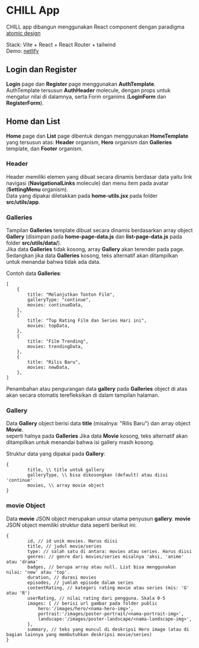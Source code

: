# CHILL App

CHILL app dibangun menggunakan React component dengan paradigma [atomic design](https://github.com/mfatihz/fsd15-intermediate-1/blob/main/README.md)  

Stack: Vite + React + React Router + tailwind\
Demo: [netlify](https://fsd15-fe-int2.netlify.app/)

## Login dan Register

**Login** page dan **Register** page menggunakan **AuthTemplate**.\
AuthTemplate tersusun **AuthHeader** molecule, dengan props untuk mengatur nilai di dalamnya, serta Form organims (**LoginForm** dan **RegisterForm**).

## Home dan List

**Home** page dan **List** page dibentuk dengan menggunakan **HomeTemplate**
yang tersusun atas: **Header** organism, **Hero** organism dan **Galleries** template, dan **Footer** organism.

### Header

Header memiliki elemen yang dibuat secara dinamis berdasar data yaitu link navigasi (**NavigationalLinks** molecule) dan menu item pada avatar (**SettingMenu** organism).\
Data yang dipakai diletakkan pada **home-utils.jsx** pada folder **src/utils/app**.

### Galleries

Tampilan **Galleries** template dibuat secara dinamis berdasarkan array object **Gallery** (disimpan pada **home-page-data.js** dan **list-page-data.js** pada folder **src/utils/data/**).\
Jika data **Galleries** tidak kosong, array **Gallery** akan terender pada page. Sedangkan jika data **Galleries** kosong, teks alternatif akan ditampilkan untuk menandai bahwa tidak ada data.

Contoh data **Galleries**:
```
[
    {
        title: "Melanjutkan Tonton Film",
        galleryType: "continue",
        movies: continueData,
    },
    {
        title: "Top Rating Film dan Series Hari ini",
        movies: topData,
    },
    {
        title: "Film Trending",
        movies: trendingData,
    },
    {
        title: "Rilis Baru",
        movies: newData,
    },
]
```

Penambahan atau pengurangan data **gallery** pada **Galleries** object di atas akan secara otomatis terefleksikan di dalam tampilan halaman.

### Gallery

Data **Gallery** object berisi data **title** (misalnya: "Rilis Baru") dan array object **Movie**.\
seperti halnya pada **Galleries** Jika data **Movie** kosong, teks alternatif akan ditampilkan untuk menandai bahwa isi gallery masih kosong.  

Struktur data yang dipakai pada **Gallery**:
```
{
        title, \\ title untuk gallery
        galleryType, \\ bisa dikosongkan (default) atau diisi 'continue'
        movies, \\ array movie object
}
```

### movie Object

Data **movie** JSON object merupakan unsur utama penyusun **gallery**. **movie** JSON object memiliki struktur data seperti berikut ini:
```
{
        id, // id unik movies. Harus diisi
        title, // judul movie/series
        type: // salah satu di antara: movies atau series. Harus diisi
        genres: // genre dari movies/series misalnya 'aksi, 'anime' atau 'drama'
        badges, // berupa array atau null. List bisa menggunakan nilai: 'new' atau 'top'.
        duration, // durasi movies
        episodes, // jumlah episode dalam series
        contentRating, // kategori rating movie atau series (mis: 'G' atau 'R')
        userRating, // nilai rating dari pengguna. Skala 0-5
        images: { // berisi url gambar pada folder public
            hero:'/images/hero/<nama-hero-img>',
            portrait:'/images/poster-portrait/<nama-portrait-img>',
            landscape:'/images/poster-landscape/<nama-landscape-img>',
        },
        summary, // teks yang muncul di deskripsi Hero image (atau di bagian lainnya yang membutuhkan deskripsi movie/series)
}
```

